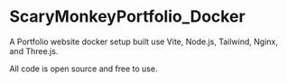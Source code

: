 # ScaryMonkeyPortfolio_Docker
A Portfolio website docker setup built use Vite, Node.js, Tailwind, Nginx, and Three.js.

All code is open source and free to use.   
